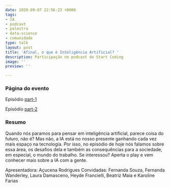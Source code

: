 ```yaml
---
date: 2020-09-07 22:56:23 +0000
tags:
- IA
- podcast
- palestra
- data-science
- comunidade
type: talk
layout: post
title: 'Afinal, o que é Inteligência Artificial? '
description: Participação no podcast do Start Coding
image: ''
preview: ''

---
```

### Página do evento

Episódio [part-1](https://anchor.fm/start-coding/episodes/Parte-01---Afinal--o-que--Inteligncia-Artificial-ej8nk4)

Episódio [part-2](https://anchor.fm/start-coding/episodes/Parte-02---Afinal--o-que--Inteligncia-Artificial-ejk6de)

### Resumo

Quando nós paramos para pensar em inteligência artificial, parece coisa do futuro, não é? Mas não, a IA está no nosso presente ganhando cada vez mais espaço na tecnologia. Por isso, no episódio de hoje nós falamos sobre essa área, os desafios dela e também as consequências para a sociedade, em especial, o mundo do trabalho. Se interessou? Aperta o play e vem conhecer mais sobre a IA com a gente.

Apresentadora: Açucena Rodrigues
Convidadas: Fernanda Souza, Fernanda Wanderley, Laura Damasceno, Heyde Francielli, Beatriz Maia e Karoline Farias